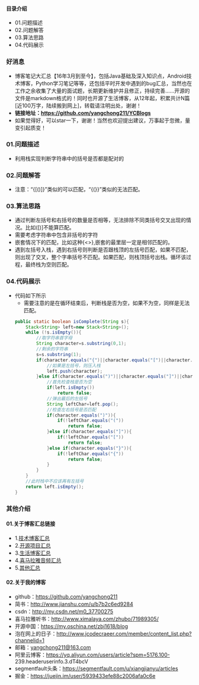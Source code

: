 #### 目录介绍
- 01.问题描述
- 02.问题解答
- 03.算法思路
- 04.代码展示





### 好消息
- 博客笔记大汇总【16年3月到至今】，包括Java基础及深入知识点，Android技术博客，Python学习笔记等等，还包括平时开发中遇到的bug汇总，当然也在工作之余收集了大量的面试题，长期更新维护并且修正，持续完善……开源的文件是markdown格式的！同时也开源了生活博客，从12年起，积累共计N篇[近100万字，陆续搬到网上]，转载请注明出处，谢谢！
- **链接地址：https://github.com/yangchong211/YCBlogs**
- 如果觉得好，可以star一下，谢谢！当然也欢迎提出建议，万事起于忽微，量变引起质变！




### 01.问题描述
- 利用栈实现判断字符串中的括号是否都是配对的


### 02.问题解答
- 注意：“{[()]}”类似的可以匹配，“{(}}”类似的无法匹配。



### 03.算法思路
- 通过判断左括号和右括号的数量是否相等，无法排除不同类括号交叉出现的情况。比如([)]不能算匹配。
- 需要考虑字符串中包含非括号的字符
- 嵌套情况下的匹配，比如这种{<>},嵌套的最里层一定是相邻匹配的。
- 遇到左括号入栈，遇到右括号则判断是否跟栈顶的左括号匹配，如果不匹配，则出现了交叉，整个字串括号不匹配。如果匹配，则栈顶括号出栈。循环该过程，最终栈为空则匹配。



### 04.代码展示
- 代码如下所示
    - 需要注意的是在循环结束后，判断栈是否为空，如果不为空，同样是无法匹配。
    ```java
    public static boolean isComplete(String s){
        Stack<String> left=new Stack<String>();
        while (!s.isEmpty()){
            //取字符串首字母
            String character=s.substring(0,1);
            //剩余的字符串
            s=s.substring(1);
            if(character.equals("{")||character.equals("[")||character.equals("(")){
                //如果是左括号，则压入栈
                left.push(character);
            }else if(character.equals(")")||character.equals("]")||character.equals("}")){
                //首先检查栈是否为空
                if(left.isEmpty())
                    return false;
                //弹出最后的左括号
                String leftChar=left.pop();
                //检查左右括号是否匹配
                if(character.equals(")")){
                    if(!leftChar.equals("("))
                        return false;
                }else if(character.equals("]")){
                    if(!leftChar.equals("["))
                        return false;
                }else if(character.equals("}")){
                    if(!leftChar.equals("{"))
                        return false;
                }
            }
        }
        //此时栈中不应该再有左括号
        return left.isEmpty();
    }
    ```







### 其他介绍
#### 01.关于博客汇总链接
- 1.[技术博客汇总](https://www.jianshu.com/p/614cb839182c)
- 2.[开源项目汇总](https://blog.csdn.net/m0_37700275/article/details/80863574)
- 3.[生活博客汇总](https://blog.csdn.net/m0_37700275/article/details/79832978)
- 4.[喜马拉雅音频汇总](https://www.jianshu.com/p/f665de16d1eb)
- 5.[其他汇总](https://www.jianshu.com/p/53017c3fc75d)



#### 02.关于我的博客
- github：https://github.com/yangchong211
- 简书：http://www.jianshu.com/u/b7b2c6ed9284
- csdn：http://my.csdn.net/m0_37700275
- 喜马拉雅听书：http://www.ximalaya.com/zhubo/71989305/
- 开源中国：https://my.oschina.net/zbj1618/blog
- 泡在网上的日子：http://www.jcodecraeer.com/member/content_list.php?channelid=1
- 邮箱：yangchong211@163.com
- 阿里云博客：https://yq.aliyun.com/users/article?spm=5176.100- 239.headeruserinfo.3.dT4bcV
- segmentfault头条：https://segmentfault.com/u/xiangjianyu/articles
- 掘金：https://juejin.im/user/5939433efe88c2006afa0c6e











